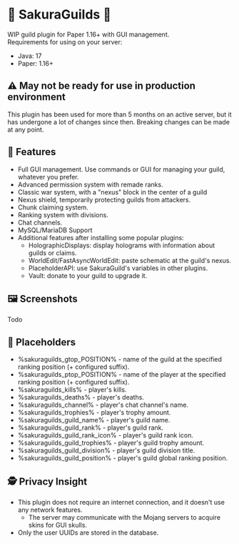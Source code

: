 # 🌸 SakuraGuilds 🌸
WIP guild plugin for Paper 1.16+ with GUI management.  
Requirements for using on your server:
  * Java: 17
  * Paper: 1.16+

## ⚠️ May not be ready for use in production environment
This plugin has been used for more than 5 months on an active server, but it has undergone a lot of changes since then. Breaking changes can be made at any point.

## 📝 Features
* Full GUI management. Use commands or GUI for managing your guild, whatever you prefer.
* Advanced permission system with remade ranks.
* Classic war system, with a "nexus" block in the center of a guild
* Nexus shield, temporarily protecting guilds from attackers.
* Chunk claiming system.
* Ranking system with divisions.
* Chat channels.
* MySQL/MariaDB Support
* Additional features after installing some popular plugins:
  * HolographicDisplays: display holograms with information about guilds or claims.
  * WorldEdit/FastAsyncWorldEdit: paste schematic at the guild's nexus.
  * PlaceholderAPI: use SakuraGuild's variables in other plugins.
  * Vault: donate to your guild to upgrade it.

## 🖼️ Screenshots
Todo

## 📎 Placeholders
* %sakuraguilds_gtop_POSITION% - name of the guild at the specified ranking position (+ configured suffix).
* %sakuraguilds_ptop_POSITION% - name of the player at the specified ranking position (+ configured suffix).
* %sakuraguilds_kills% - player's kills.
* %sakuraguilds_deaths% - player's deaths.
* %sakuraguilds_channel% - player's chat channel's name.
* %sakuraguilds_trophies% - player's trophy amount.
* %sakuraguilds_guild_name% - player's guild name.
* %sakuraguilds_guild_rank% - player's guild rank.
* %sakuraguilds_guild_rank_icon% - player's guild rank icon.
* %sakuraguilds_guild_trophies% - player's guild trophy amount.
* %sakuraguilds_guild_division% - player's guild division title.
* %sakuraguilds_guild_position% - player's guild global ranking position.

## 🕵️ Privacy Insight
  * This plugin does not require an internet connection, and it doesn't use any network features.
    * The server may communicate with the Mojang servers to acquire skins for GUI skulls.
  * Only the user UUIDs are stored in the database.
